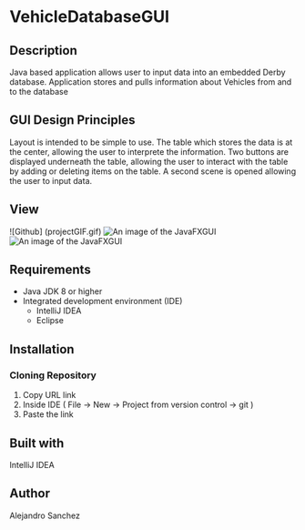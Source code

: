 # VehicleDatabaseGUI
## Description
Java based application allows user to input data into an embedded Derby database. Application stores and pulls information about
Vehicles from and to the database
## GUI Design Principles
Layout is intended to be simple to use. The table which stores the data is at the center, allowing the user to interprete the information. Two buttons are displayed  underneath the table, allowing the user to interact with the table by adding or deleting items on the table. A second scene is opened allowing the user to input data.

## View

![Github] (projectGIF.gif)
![An image of the JavaFXGUI](https://i.imgur.com/B3aDxLi.png)
![An image of the JavaFXGUI](https://i.imgur.com/rcNCjkO.png)

## Requirements
* Java JDK 8 or higher
* Integrated development environment (IDE)
  * IntelliJ IDEA 
  * Eclipse
## Installation
### Cloning Repository 
  1. Copy URL link
  2. Inside IDE ( File -> New -> Project from version control -> git )
  3. Paste the link 
## Built with
IntelliJ IDEA
## Author
Alejandro Sanchez
